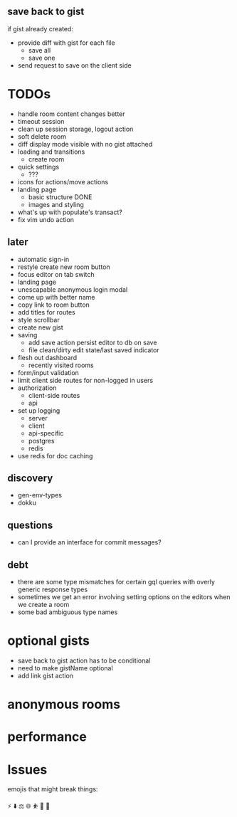 ## save back to gist

if gist already created:

- provide diff with gist for each file
  - save all
  - save one
- send request to save on the client side

# TODOs

- handle room content changes better
- timeout session
- clean up session storage, logout action
- soft delete room
- diff display mode visible with no gist attached
- loading and transitions
  - create room
- quick settings
  - ???
- icons for actions/move actions
- landing page
  - basic structure DONE
  - images and styling
- what's up with populate's transact?
- fix vim undo action

## later

- automatic sign-in
- restyle create new room button
- focus editor on tab switch
- landing page
- unescapable anonymous login modal
- come up with better name
- copy link to room button
- add titles for routes
- style scrollbar
- create new gist
- saving
  - add save action persist editor to db on save
  - file clean/dirty edit state/last saved indicator
- flesh out dashboard
  - recently visited rooms
- form/input validation
- limit client side routes for non-logged in users
- authorization
  - client-side routes
  - api
- set up logging
  - server
  - client
  - api-specific
  - postgres
  - redis
- use redis for doc caching

## discovery

- gen-env-types
- dokku

## questions

- can I provide an interface for commit messages?

## debt

- there are some type mismatches for certain gql queries with overly generic response types
- sometimes we get an error involving setting options on the editors when we create a room
- some bad ambiguous type names

# optional gists

- save back to gist action has to be conditional
- need to make gistName optional
- add link gist action

# anonymous rooms

# performance

# Issues

emojis that might break things:

⚡
⬇️
⚖️
🌐
⛹️
💯
🚨
